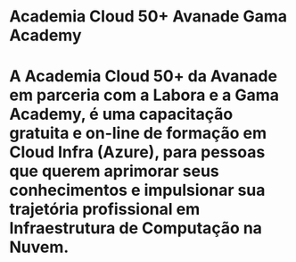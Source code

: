 
# Academia Cloud 50+ Avanade Gama Academy

# A Academia Cloud 50+ da Avanade em parceria com a Labora e a Gama Academy, é uma capacitação gratuita e on-line de formação em Cloud Infra (Azure), para pessoas que querem aprimorar seus conhecimentos e impulsionar sua trajetória profissional em Infraestrutura de Computação na Nuvem.
